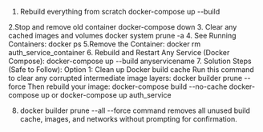 1. Rebuild everything from scratch
    docker-compose up --build

2.Stop and remove old container
    docker-compose down
3. Clear any cached images and volumes
    docker system prune -a
4. See Running Containers:
     docker ps
5.Remove the Container:
     docker rm auth_service_container
6. Rebuild and Restart Any Service (Docker Compose):
    docker-compose up --build anyservicename
7. Solution Steps (Safe to Follow):
    Option 1: Clean up Docker build cache
    Run this command to clear any corrupted intermediate image layers:
        docker builder prune --force
    Then rebuild your image:
        docker-compose build --no-cache
        docker-compose up or docker-compose up auth_service

8. docker builder prune --all --force 
    command removes all unused build cache, images, and networks without prompting for confirmation.

